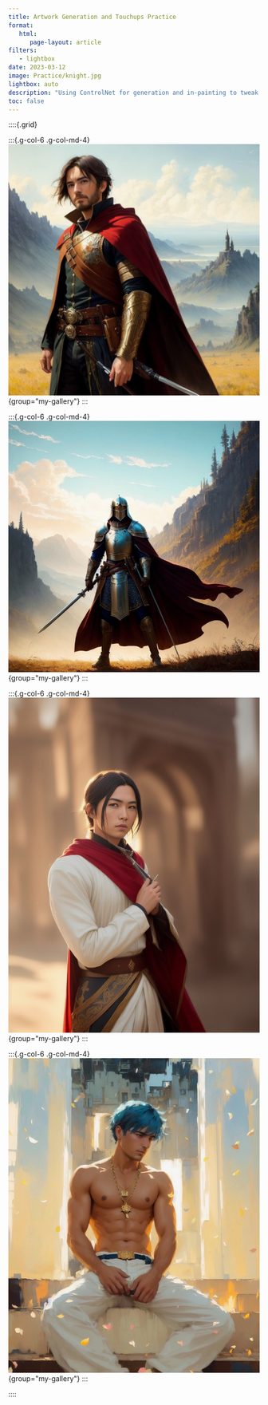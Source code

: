 ```yaml
---
title: Artwork Generation and Touchups Practice
format:
   html:
      page-layout: article
filters:
   - lightbox
date: 2023-03-12
image: Practice/knight.jpg
lightbox: auto
description: "Using ControlNet for generation and in-painting to tweak and fix the artwork to get the desired output."
toc: false
---
```



::::{.grid}

:::{.g-col-6 .g-col-md-4}
![](Practice/knight-king.png){group="my-gallery"}
:::

:::{.g-col-6 .g-col-md-4}
![](Practice/knight.jpg){group="my-gallery"}
:::

:::{.g-col-6 .g-col-md-4}
![](Practice/girl.png){group="my-gallery"}
:::

:::{.g-col-6 .g-col-md-4}
![](Practice/boy.jpg){group="my-gallery"}
:::

::::
